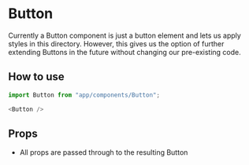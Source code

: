 Button
======
Currently a Button component is just a button element and lets us apply styles in this directory.  However, this gives us the option of further extending Buttons in the future without changing our pre-existing code.

How to use
-----------
```js
import Button from "app/components/Button";

<Button />
```

Props
-----
* All props are passed through to the resulting Button
